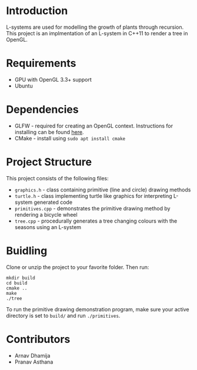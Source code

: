 # Introduction

L-systems are used for modelling the growth of plants through recursion. This project is an implmentation of an L-system in C++11 to render a tree in OpenGL.

# Requirements

* GPU with OpenGL 3.3+ support
* Ubuntu

# Dependencies

* GLFW - required for creating an OpenGL context. Instructions for installing can be found [here](http://www.glfw.org/download.html).
* CMake - install using ```sudo apt install cmake```

# Project Structure

This project consists of the following files:

* ```graphics.h``` - class containing primitive (line and circle) drawing methods
* ```turtle.h``` - class implementing turtle like graphics for interpreting L-system generated code
* ```primitives.cpp``` - demonstrates the primitive drawing method by rendering a bicycle wheel
* ```tree.cpp``` - procedurally generates a tree changing colours with the seasons using an L-system

# Buidling

Clone or unzip the project to your favorite folder. Then run:

```
mkdir build
cd build
cmake ..
make
./tree
```

To run the primitive drawing demonstration program, make sure your active directory is set to ```build/``` and run ```./primitives```.

# Contributors

* Arnav Dhamija
* Pranav Asthana
